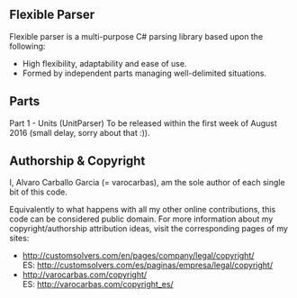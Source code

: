 ## Flexible Parser

Flexible parser is a multi-purpose C# parsing library based upon the following:

- High flexibility, adaptability and ease of use.
- Formed by independent parts managing well-delimited situations.

## Parts
Part 1 - Units (UnitParser)
To be released within the first week of August 2016 (small delay, sorry about that :)).

## Authorship & Copyright

I, Alvaro Carballo Garcia (= varocarbas), am the sole author of each single bit of this code.

Equivalently to what happens with all my other online contributions, this code can be considered public domain. For more information about my copyright/authorship attribution ideas, visit the corresponding pages of my sites:
- http://customsolvers.com/en/pages/company/legal/copyright/<br/> 
ES: http://customsolvers.com/es/paginas/empresa/legal/copyright/
- http://varocarbas.com/copyright/<br/>ES: http://varocarbas.com/copyright_es/
